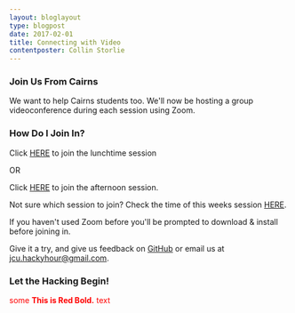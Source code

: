 ```yaml
---
layout: bloglayout
type: blogpost
date: 2017-02-01
title: Connecting with Video
contentposter: Collin Storlie
---
```


### Join Us From Cairns ###

We want to help Cairns students too.  We'll now be hosting a group videoconference during each session using Zoom.

### How Do I Join In? ###

Click <span style="color:red"> [HERE](https://aarnet.zoom.us/j/616457147) </span> to join the lunchtime session 

OR 

Click [HERE](https://aarnet.zoom.us/j/561676209) to join the afternoon session. 

Not sure which session to join? Check the time of this weeks session [HERE](https://jcu-eresearch-hackyhour.github.io/JCUHackyHour/#sessions).  

If you haven't used Zoom before you'll be prompted to download & install before joining in.  

Give it a try, and give us feedback on [GitHub](https://github.com/jcu-eresearch-hackyhour/JCUHackyHour/issues) or email us at <jcu.hackyhour@gmail.com>.

### Let the Hacking Begin! ###

<span style="color:red">some **This is Red Bold.** text</span>





